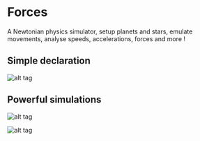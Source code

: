 # Forces
A Newtonian physics simulator, setup planets and stars, emulate movements, analyse speeds, accelerations, forces and more !

## Simple declaration
![alt tag](http://image.noelshack.com/fichiers/2017/02/1484516686-screenshot-from-2017-01-15-22-44-36.png)

## Powerful simulations

![alt tag](http://image.noelshack.com/fichiers/2017/02/1484516453-screenshot-from-2017-01-15-22-38-14.png)

![alt tag](http://image.noelshack.com/fichiers/2017/02/1484516620-figure-1-2.png)
